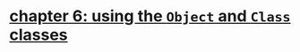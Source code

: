 # [chapter 6: using the `Object` and `Class` classes](https://read.amazon.com/?asin=B08FYY82SD&ref_=kwl_kr_iv_rec_1)